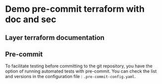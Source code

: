 # Demo pre-commit terraform with doc and sec

## Layer terraform documentation

<!-- BEGINNING OF PRE-COMMIT-TERRAFORM DOCS HOOK -->
<!-- END OF PRE-COMMIT-TERRAFORM DOCS HOOK -->

## Pre-commit
To facilitate testing before committing to the git repository, you have the option of running automated tests with pre-commit. You can check the list and versions in the configuration file : `.pre-commit-config.yaml`.
